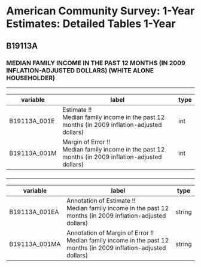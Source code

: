 # American Community Survey: 1-Year Estimates: Detailed Tables 1-Year

## B19113A

### MEDIAN FAMILY INCOME IN THE PAST 12 MONTHS (IN 2009 INFLATION-ADJUSTED DOLLARS) (WHITE ALONE HOUSEHOLDER)

___

| variable | label | type |
| ----- | ----- | ----- |
| B19113A_001E | Estimate !!<br>Median family income in the past 12 months (in 2009 inflation-adjusted dollars) | int |
| B19113A_001M | Margin of Error !!<br>Median family income in the past 12 months (in 2009 inflation-adjusted dollars) | int |
### 

___

| variable | label | type |
| ----- | ----- | ----- |
| B19113A_001EA | Annotation of Estimate !!<br>Median family income in the past 12 months (in 2009 inflation-adjusted dollars) | string |
| B19113A_001MA | Annotation of Margin of Error !!<br>Median family income in the past 12 months (in 2009 inflation-adjusted dollars) | string |

